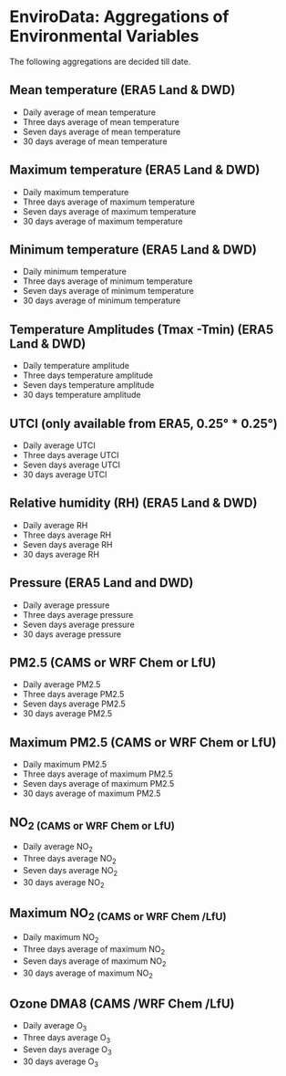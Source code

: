 # EnviroData: Aggregations of Environmental Variables

The following aggregations are decided till date. 

## Mean temperature (ERA5 Land & DWD)
- Daily average of mean temperature
- Three days average of mean temperature
- Seven days average of mean temperature
- 30 days average of mean temperature

## Maximum temperature (ERA5 Land & DWD)
- Daily maximum temperature
- Three days average of maximum temperature
- Seven days average of maximum temperature
- 30 days average of maximum temperature

## Minimum temperature (ERA5 Land & DWD)
- Daily minimum temperature
- Three days average of minimum temperature
- Seven days average of minimum temperature
- 30 days average of minimum temperature

## Temperature Amplitudes (Tmax -Tmin) (ERA5 Land & DWD)
- Daily temperature amplitude
- Three days temperature amplitude
- Seven days temperature amplitude
- 30 days temperature amplitude

## UTCI (only available from ERA5, 0.25° * 0.25°)
- Daily average UTCI
- Three days average UTCI
- Seven days average UTCI
- 30 days average UTCI

## Relative humidity (RH) (ERA5 Land & DWD)
- Daily average RH
- Three days average RH
- Seven days average RH
- 30 days average RH

## Pressure (ERA5 Land and DWD)
- Daily average pressure
- Three days average pressure
- Seven days average pressure
- 30 days average pressure

## PM2.5 (CAMS or WRF Chem or LfU)
- Daily average PM2.5 
- Three days average PM2.5
- Seven days average PM2.5
- 30 days average PM2.5

## Maximum PM2.5 (CAMS or WRF Chem or LfU)
- Daily maximum PM2.5 
- Three days average of maximum PM2.5
- Seven days average of maximum PM2.5
- 30 days average of maximum PM2.5

## NO<sub>2 (CAMS or WRF Chem or LfU)
- Daily average NO<sub>2 
- Three days average NO<sub>2
- Seven days average NO<sub>2
- 30 days average NO<sub>2

## Maximum NO<sub>2 (CAMS or WRF Chem /LfU)
- Daily maximum NO<sub>2
- Three days average of maximum NO<sub>2
- Seven days average of maximum NO<sub>2
- 30 days average of maximum NO<sub>2

## Ozone DMA8 (CAMS /WRF Chem /LfU)
- Daily average O<sub>3 
- Three days average O<sub>3
- Seven days average O<sub>3
- 30 days average O<sub>3









